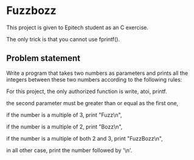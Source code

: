 # Fuzzbozz
This project is given to Epitech student as an C exercise.

The only trick is that you cannot use fprintf().

## Problem statement

Write a program that takes two numbers as parameters and
prints all the integers between these two numbers according to the
following rules:

For this project, the only authorized function is write, atoi, printf.

the second parameter must be greater than or equal as the first one,

if the number is a multiple of 3, print "Fuzz\n",

if the number is a multiple of 2, print "Bozz\n",

if the number is a multiple of both 2 and 3, print "FuzzBozz\n",

in all other case, print the number followed by '\n'.
